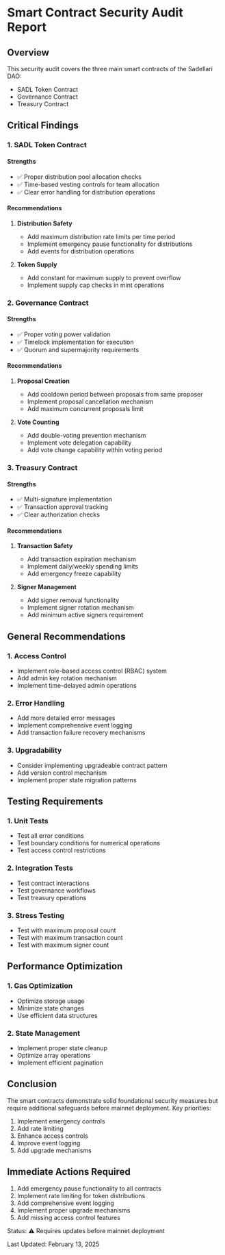 # Smart Contract Security Audit Report

## Overview
This security audit covers the three main smart contracts of the Sadellari DAO:
- SADL Token Contract
- Governance Contract
- Treasury Contract

## Critical Findings

### 1. SADL Token Contract

#### Strengths
- ✅ Proper distribution pool allocation checks
- ✅ Time-based vesting controls for team allocation
- ✅ Clear error handling for distribution operations

#### Recommendations
1. **Distribution Safety**
   - Add maximum distribution rate limits per time period
   - Implement emergency pause functionality for distributions
   - Add events for distribution operations

2. **Token Supply**
   - Add constant for maximum supply to prevent overflow
   - Implement supply cap checks in mint operations

### 2. Governance Contract

#### Strengths
- ✅ Proper voting power validation
- ✅ Timelock implementation for execution
- ✅ Quorum and supermajority requirements

#### Recommendations
1. **Proposal Creation**
   - Add cooldown period between proposals from same proposer
   - Implement proposal cancellation mechanism
   - Add maximum concurrent proposals limit

2. **Vote Counting**
   - Add double-voting prevention mechanism
   - Implement vote delegation capability
   - Add vote change capability within voting period

### 3. Treasury Contract

#### Strengths
- ✅ Multi-signature implementation
- ✅ Transaction approval tracking
- ✅ Clear authorization checks

#### Recommendations
1. **Transaction Safety**
   - Add transaction expiration mechanism
   - Implement daily/weekly spending limits
   - Add emergency freeze capability

2. **Signer Management**
   - Add signer removal functionality
   - Implement signer rotation mechanism
   - Add minimum active signers requirement

## General Recommendations

### 1. Access Control
- Implement role-based access control (RBAC) system
- Add admin key rotation mechanism
- Implement time-delayed admin operations

### 2. Error Handling
- Add more detailed error messages
- Implement comprehensive event logging
- Add transaction failure recovery mechanisms

### 3. Upgradability
- Consider implementing upgradeable contract pattern
- Add version control mechanism
- Implement proper state migration patterns

## Testing Requirements

### 1. Unit Tests
- Test all error conditions
- Test boundary conditions for numerical operations
- Test access control restrictions

### 2. Integration Tests
- Test contract interactions
- Test governance workflows
- Test treasury operations

### 3. Stress Testing
- Test with maximum proposal count
- Test with maximum transaction count
- Test with maximum signer count

## Performance Optimization

### 1. Gas Optimization
- Optimize storage usage
- Minimize state changes
- Use efficient data structures

### 2. State Management
- Implement proper state cleanup
- Optimize array operations
- Implement efficient pagination

## Conclusion

The smart contracts demonstrate solid foundational security measures but require additional safeguards before mainnet deployment. Key priorities:

1. Implement emergency controls
2. Add rate limiting
3. Enhance access controls
4. Improve event logging
5. Add upgrade mechanisms

## Immediate Actions Required

1. Add emergency pause functionality to all contracts
2. Implement rate limiting for token distributions
3. Add comprehensive event logging
4. Implement proper upgrade mechanisms
5. Add missing access control features

Status: ⚠️ Requires updates before mainnet deployment

Last Updated: February 13, 2025
